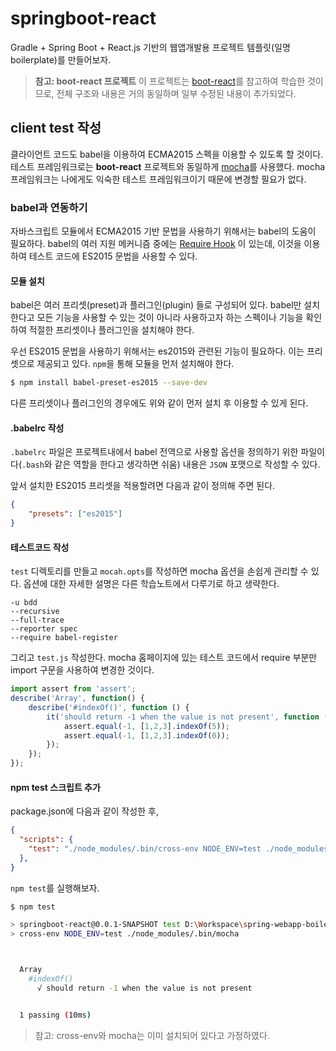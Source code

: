 # springboot-react
Gradle + Spring Boot + React.js 기반의 웹앱개발용 프로젝트 템플릿(일명 boilerplate)를 만들어보자.

> **참고: boot-react 프로젝트**
> 이 프로젝트는 [boot-react](https://github.com/geowarin/boot-react)를 참고하여 학습한 것이므로, 전체 구조와 내용은 거의 동일하며 일부 수정된 내용이 추가되었다.


## client test 작성
클라이언트 코드도 babel을 이용하여 ECMA2015 스펙을 이용할 수 있도록 할 것이다. 테스트 프레임워크로는 **boot-react** 프로젝트와 동일하게 [mocha](https://mochajs.org/)를 사용했다. mocha 프레임워크는 나에게도 익숙한 테스트 프레임워크이기 때문에 변경할 필요가 없다.


### babel과 연동하기
자바스크립트 모듈에서 ECMA2015 기반 문법을 사용하기 위해서는 babel의 도움이 필요하다. babel의 여러 지원 메커니즘 중에는 [Require Hook](https://babeljs.io/docs/usage/require/) 이 있는데, 이것을 이용하여 테스트 코드에 ES2015 문법을 사용할 수 있다.

#### 모듈 설치
babel은 여러 프리셋(preset)과 플러그인(plugin) 들로 구성되어 있다. babel만 설치한다고 모든 기능을 사용할 수 있는 것이 아니라 사용하고자 하는 스펙이나 기능을 확인하여 적절한 프리셋이나 플러그인을 설치해야 한다.

우선 ES2015 문법을 사용하기 위해서는 es2015와 관련된 기능이 필요하다. 이는 프리셋으로 제공되고 있다. `npm`을 통해 모듈을 먼저 설치해야 한다.

```sh
$ npm install babel-preset-es2015 --save-dev
```

다른 프리셋이나 플러그인의 경우에도 위와 같이 먼저 설치 후 이용할 수 있게 된다.

#### .babelrc 작성
`.babelrc` 파일은 프로젝트내에서 babel 전역으로 사용할 옵션을 정의하기 위한 파일이다(`.bash`와 같은 역할을 한다고 생각하면 쉬움) 내용은 `JSON` 포맷으로 작성할 수 있다.

앞서 설치한 ES2015 프리셋을 적용할려면 다음과 같이 정의해 주면 된다.

```json
{
    "presets": ["es2015"]
}
```

#### 테스트코드 작성
`test` 디렉토리를 만들고 `mocah.opts`를 작성하면 mocha 옵션을 손쉽게 관리할 수 있다. 옵션에 대한 자세한 설명은 다른 학습노트에서 다루기로 하고 생략한다.
```
-u bdd
--recursive
--full-trace
--reporter spec
--require babel-register
```

그리고 `test.js` 작성한다. mocha 홈페이지에 있는 테스트 코드에서 require 부분만 import 구문을 사용하여 변경한 것이다.

```js
import assert from 'assert';
describe('Array', function() {
    describe('#indexOf()', function () {
        it('should return -1 when the value is not present', function () {
            assert.equal(-1, [1,2,3].indexOf(5));
            assert.equal(-1, [1,2,3].indexOf(0));
        });
    });
});
```

#### npm test 스크립트 추가
package.json에 다음과 같이 작성한 후, 
```json
{
  "scripts": {
    "test": "./node_modules/.bin/cross-env NODE_ENV=test ./node_modules/.bin/mocha"
  },
}
```
`npm test`를 실행해보자.
```sh
$ npm test

> springboot-react@0.0.1-SNAPSHOT test D:\Workspace\spring-webapp-boilerplate\client
> cross-env NODE_ENV=test ./node_modules/.bin/mocha



  Array
    #indexOf()
      √ should return -1 when the value is not present


  1 passing (10ms)

```

> 참고: cross-env와 mocha는 이미 설치되어 있다고 가정하였다.